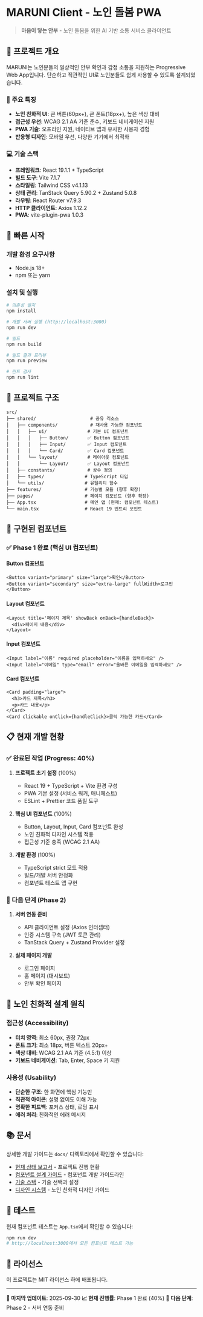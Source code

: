 # MARUNI Client - 노인 돌봄 PWA

> **마음이 닿는 안부** - 노인 돌봄을 위한 AI 기반 소통 서비스 클라이언트

## 📱 프로젝트 개요

MARUNI는 노인분들의 일상적인 안부 확인과 감정 소통을 지원하는 Progressive Web App입니다.
단순하고 직관적인 UI로 노인분들도 쉽게 사용할 수 있도록 설계되었습니다.

### 🎯 주요 특징

- **노인 친화적 UI**: 큰 버튼(60px+), 큰 폰트(18px+), 높은 색상 대비
- **접근성 우선**: WCAG 2.1 AA 기준 준수, 키보드 네비게이션 지원
- **PWA 기술**: 오프라인 지원, 네이티브 앱과 유사한 사용자 경험
- **반응형 디자인**: 모바일 우선, 다양한 기기에서 최적화

### 💻 기술 스택

- **프레임워크**: React 19.1.1 + TypeScript
- **빌드 도구**: Vite 7.1.7
- **스타일링**: Tailwind CSS v4.1.13
- **상태 관리**: TanStack Query 5.90.2 + Zustand 5.0.8
- **라우팅**: React Router v7.9.3
- **HTTP 클라이언트**: Axios 1.12.2
- **PWA**: vite-plugin-pwa 1.0.3

## 🚀 빠른 시작

### 개발 환경 요구사항

- Node.js 18+
- npm 또는 yarn

### 설치 및 실행

```bash
# 의존성 설치
npm install

# 개발 서버 실행 (http://localhost:3000)
npm run dev

# 빌드
npm run build

# 빌드 결과 프리뷰
npm run preview

# 린트 검사
npm run lint
```

## 📂 프로젝트 구조

```
src/
├── shared/                    # 공유 리소스
│   ├── components/            # 재사용 가능한 컴포넌트
│   │   ├── ui/               # 기본 UI 컴포넌트
│   │   │   ├── Button/       ✅ Button 컴포넌트
│   │   │   ├── Input/        ✅ Input 컴포넌트
│   │   │   └── Card/         ✅ Card 컴포넌트
│   │   └── layout/           # 레이아웃 컴포넌트
│   │       └── Layout/       ✅ Layout 컴포넌트
│   ├── constants/            # 상수 정의
│   ├── types/               # TypeScript 타입
│   └── utils/               # 유틸리티 함수
├── features/                # 기능별 모듈 (향후 확장)
├── pages/                   # 페이지 컴포넌트 (향후 확장)
├── App.tsx                  # 메인 앱 (현재: 컴포넌트 테스트)
└── main.tsx                 # React 19 엔트리 포인트
```

## 🎨 구현된 컴포넌트

### ✅ Phase 1 완료 (핵심 UI 컴포넌트)

#### Button 컴포넌트

```tsx
<Button variant="primary" size="large">확인</Button>
<Button variant="secondary" size="extra-large" fullWidth>로그인</Button>
```

#### Layout 컴포넌트

```tsx
<Layout title='페이지 제목' showBack onBack={handleBack}>
  <div>페이지 내용</div>
</Layout>
```

#### Input 컴포넌트

```tsx
<Input label="이름" required placeholder="이름을 입력하세요" />
<Input label="이메일" type="email" error="올바른 이메일을 입력하세요" />
```

#### Card 컴포넌트

```tsx
<Card padding="large">
  <h3>카드 제목</h3>
  <p>카드 내용</p>
</Card>
<Card clickable onClick={handleClick}>클릭 가능한 카드</Card>
```

## 📋 현재 개발 현황

### ✅ 완료된 작업 (Progress: 40%)

1. **프로젝트 초기 설정** (100%)

   - React 19 + TypeScript + Vite 환경 구성
   - PWA 기본 설정 (서비스 워커, 매니페스트)
   - ESLint + Prettier 코드 품질 도구

2. **핵심 UI 컴포넌트** (100%)

   - Button, Layout, Input, Card 컴포넌트 완성
   - 노인 친화적 디자인 시스템 적용
   - 접근성 기준 충족 (WCAG 2.1 AA)

3. **개발 환경** (100%)
   - TypeScript strict 모드 적용
   - 빌드/개발 서버 안정화
   - 컴포넌트 테스트 앱 구현

### 🎯 다음 단계 (Phase 2)

1. **서버 연동 준비**

   - API 클라이언트 설정 (Axios 인터셉터)
   - 인증 시스템 구축 (JWT 토큰 관리)
   - TanStack Query + Zustand Provider 설정

2. **실제 페이지 개발**
   - 로그인 페이지
   - 홈 페이지 (대시보드)
   - 안부 확인 페이지

## 🎯 노인 친화적 설계 원칙

### 접근성 (Accessibility)

- **터치 영역**: 최소 60px, 권장 72px
- **폰트 크기**: 최소 18px, 버튼 텍스트 20px+
- **색상 대비**: WCAG 2.1 AA 기준 (4.5:1) 이상
- **키보드 네비게이션**: Tab, Enter, Space 키 지원

### 사용성 (Usability)

- **단순한 구조**: 한 화면에 핵심 기능만
- **직관적 아이콘**: 설명 없이도 이해 가능
- **명확한 피드백**: 포커스 상태, 로딩 표시
- **에러 처리**: 친화적인 에러 메시지

## 📚 문서

상세한 개발 가이드는 `docs/` 디렉토리에서 확인할 수 있습니다:

- [현재 상태 보고서](./docs/project/CURRENT_STATUS.md) - 프로젝트 진행 현황
- [컴포넌트 설계 가이드](./docs/development/COMPONENT_DESIGN_GUIDE.md) - 컴포넌트 개발 가이드라인
- [기술 스택](./docs/TECH_STACK.md) - 기술 선택과 설정
- [디자인 시스템](./docs/architecture/DESIGN_SYSTEM.md) - 노인 친화적 디자인 가이드

## 🧪 테스트

현재 컴포넌트 테스트는 `App.tsx`에서 확인할 수 있습니다:

```bash
npm run dev
# http://localhost:3000에서 모든 컴포넌트 테스트 가능
```

## 📄 라이선스

이 프로젝트는 MIT 라이선스 하에 배포됩니다.

---

**📅 마지막 업데이트**: 2025-09-30
**📈 현재 진행률**: Phase 1 완료 (40%)
**🎯 다음 단계**: Phase 2 - 서버 연동 준비
